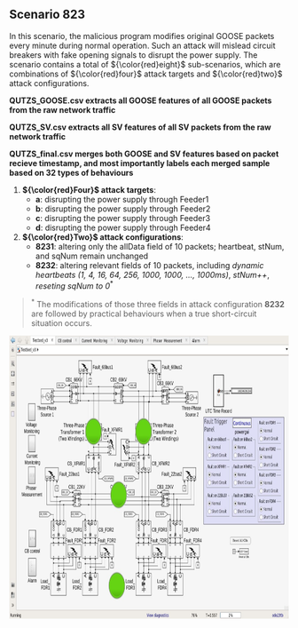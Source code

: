 ## Scenario 823
In this scenario, the malicious program modifies original GOOSE packets every minute during normal operation. Such an attack will mislead circuit breakers with fake opening signals to disrupt the power supply. The scenario contains a total of ${\color{red}eight}$ sub-scenarios, which are combinations of ${\color{red}four}$ attack targets and ${\color{red}two}$ attack configurations.

**QUTZS_GOOSE.csv extracts all GOOSE features of all GOOSE packets from the raw network traffic**

**QUTZS_SV.csv extracts all SV features of all SV packets from the raw network traffic**

**QUTZS_final.csv merges both GOOSE and SV features based on packet recieve timestamp, and most importantly labels each merged sample based on 32 types of behaviours**

1. **${\color{red}Four}$ attack targets**:
   - **a**: disrupting the power supply through Feeder1
   - **b**: disrupting the power supply through Feeder2
   - **c**: disrupting the power supply through Feeder3
   - **d**: disrupting the power supply through Feeder4
2. **${\color{red}Two}$ attack configurations**:
   - **8231**: altering only the allData field of 10 packets; heartbeat, stNum, and sqNum remain unchanged
   - **8232**: altering relevant fields of 10 packets, including *dynamic heartbeats (1, 4, 16, 64, 256, 1000, 1000, ..., 1000ms)*, *stNum++*, *reseting sqNum to 0*<sup>*</sup>

> <sup>*</sup> The modifications of those three fields in attack configuration **8232** are followed by practical behaviours when a true short-circuit situation occurs.

<img src="https://github.com/CSCRC-SCREED/QUT-ZSS-2023/blob/main/PrimaryPlant.jpg" alt="" width="800" height="510"/>